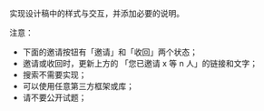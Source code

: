 实现设计稿中的样式与交互，并添加必要的说明。

注意：

- 下面的邀请按钮有「邀请」和「收回」两个状态；
- 邀请或收回时，更新上方的 「您已邀请 x 等 n 人」的链接和文字；
- 搜索不需要实现；
- 可以使用任意第三方框架或库；
- 请不要公开试题；
